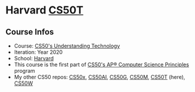 # Harvard [CS50T](https://www.edx.org/course/cs50s-understanding-technology)
## Course Infos
* Course: [CS50's Understanding Technology](https://www.edx.org/course/cs50s-understanding-technology)
* Iteration: Year 2020
* School: [Harvard](https://www.edx.org/school/harvardx)
* This course is the first part of [CS50's AP® Computer Science Principles](https://www.edx.org/xseries/harvardx-cs50-ap-computer-science-principles) program
* My other CS50 repos: [CS50x](https://github.com/e1630m/edx-harvard-cs50x), [CS50AI](https://github.com/e1630m/edx-harvard-cs50ai), [CS50G](https://github.com/e1630m/edx-harvard-cs50g), [CS50M](https://github.com/e1630m/edx-harvard-cs50m), [CS50T](https://github.com/e1630m/edx-harvard-cs50t) (here), [CS50W](https://github.com/e1630m/edx-harvard-cs50w)
